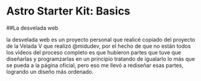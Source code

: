 # Astro Starter Kit: Basics

##La desvelada web

la desvelada web es un proyecto personal que realicé copiado del proyecto de la Velada V que realizó @midudev, 
por el hecho de que no están todos los videos del proceso completo es que hubieron partes que tuve que diseñarlas 
y programzarlas en un principio tratando de igualarlo lo más que se pueda a la página oficial, pero eso me llevó a 
rediseñar esas partes, logrando un diseño más ordenado.

